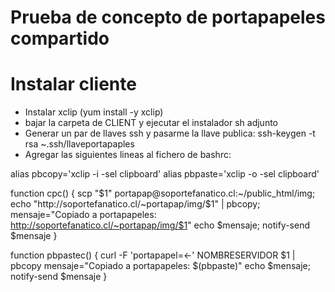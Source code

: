 Prueba de concepto de portapapeles compartido
============================================

Instalar cliente
==

- Instalar xclip (yum install -y xclip)
- bajar la carpeta de CLIENT y ejecutar el instalador sh adjunto
- Generar un par de llaves ssh y pasarme la llave publica:
  ssh-keygen -t rsa ~.ssh/llaveportapaples
- Agregar las siguientes lineas al fichero de bashrc:

alias pbcopy='xclip -i -sel clipboard'
alias pbpaste='xclip -o -sel clipboard'

function cpc() {
    scp "$1" portapap@soportefanatico.cl:~/public_html/img;
    echo "http://soportefanatico.cl/~portapap/img/$1" | pbcopy;
    mensaje="Copiado a portapapeles: http://soportefanatico.cl/~portapap/img/$1"
    echo $mensaje; notify-send $mensaje
}


function pbpastec() {
    curl -F 'portapapel=<-' NOMBRESERVIDOR $1 | pbcopy
    mensaje="Copiado a portapapeles: $(pbpaste)"
    echo $mensaje; notify-send $mensaje
}



